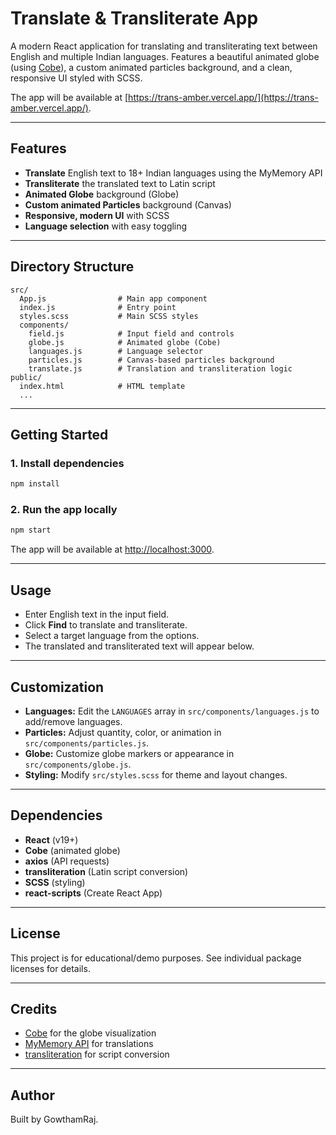 # Translate & Transliterate App

A modern React application for translating and transliterating text between English and multiple Indian languages. Features a beautiful animated globe (using [Cobe](https://github.com/shuding/cobe)), a custom animated particles background, and a clean, responsive UI styled with SCSS.

The app will be available at [https://trans-amber.vercel.app/](https://trans-amber.vercel.app/).

---

## Features

- **Translate** English text to 18+ Indian languages using the MyMemory API
- **Transliterate** the translated text to Latin script
- **Animated Globe** background (Globe)
- **Custom animated Particles** background (Canvas)
- **Responsive, modern UI** with SCSS
- **Language selection** with easy toggling

---

## Directory Structure

```
src/
  App.js                # Main app component
  index.js              # Entry point
  styles.scss           # Main SCSS styles
  components/
    field.js            # Input field and controls
    globe.js            # Animated globe (Cobe)
    languages.js        # Language selector
    particles.js        # Canvas-based particles background
    translate.js        # Translation and transliteration logic
public/
  index.html            # HTML template
  ...
```

---

## Getting Started

### 1. **Install dependencies**

```bash
npm install
```

### 2. **Run the app locally**

```bash
npm start
```

The app will be available at [http://localhost:3000](http://localhost:3000).

---

## Usage

- Enter English text in the input field.
- Click **Find** to translate and transliterate.
- Select a target language from the options.
- The translated and transliterated text will appear below.

---

## Customization

- **Languages:** Edit the `LANGUAGES` array in `src/components/languages.js` to add/remove languages.
- **Particles:** Adjust quantity, color, or animation in `src/components/particles.js`.
- **Globe:** Customize globe markers or appearance in `src/components/globe.js`.
- **Styling:** Modify `src/styles.scss` for theme and layout changes.

---

## Dependencies

- **React** (v19+)
- **Cobe** (animated globe)
- **axios** (API requests)
- **transliteration** (Latin script conversion)
- **SCSS** (styling)
- **react-scripts** (Create React App)

---

## License

This project is for educational/demo purposes. See individual package licenses for details.

---

## Credits

- [Cobe](https://github.com/shuding/cobe) for the globe visualization
- [MyMemory API](https://mymemory.translated.net/doc/spec.php) for translations
- [transliteration](https://github.com/dzcpy/transliteration) for script conversion

---

## Author

Built by GowthamRaj.
